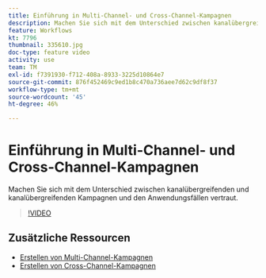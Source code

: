 ```yaml
---
title: Einführung in Multi-Channel- und Cross-Channel-Kampagnen
description: Machen Sie sich mit dem Unterschied zwischen kanalübergreifenden und kanalübergreifenden Kampagnen und den Anwendungsfällen vertraut.
feature: Workflows
kt: 7796
thumbnail: 335610.jpg
doc-type: feature video
activity: use
team: TM
exl-id: f7391930-f712-408a-8933-3225d10864e7
source-git-commit: 876f452469c9ed1b8c470a736aee7d62c9df8f37
workflow-type: tm+mt
source-wordcount: '45'
ht-degree: 46%

---
```


# Einführung in Multi-Channel- und Cross-Channel-Kampagnen

Machen Sie sich mit dem Unterschied zwischen kanalübergreifenden und kanalübergreifenden Kampagnen und den Anwendungsfällen vertraut.

>[!VIDEO](https://video.tv.adobe.com/v/335610?quality=12)

## Zusätzliche Ressourcen

* [Erstellen von Multi-Channel-Kampagnen](/help/orchestrate-campaigns/multi-channel-campaigns.md)
* [Erstellen von Cross-Channel-Kampagnen](/help/orchestrate-campaigns/cross-channel-campaigns.md)
